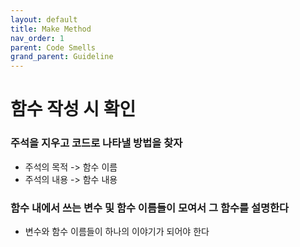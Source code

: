 ```yaml
---
layout: default
title: Make Method
nav_order: 1
parent: Code Smells
grand_parent: Guideline
---
```


# 함수 작성 시 확인

### 주석을 지우고 코드로 나타낼 방법을 찾자
* 주석의 목적 -> 함수 이름
* 주석의 내용 -> 함수 내용

### 함수 내에서 쓰는 변수 및 함수 이름들이 모여서 그 함수를 설명한다
* 변수와 함수 이름들이 하나의 이야기가 되어야 한다
